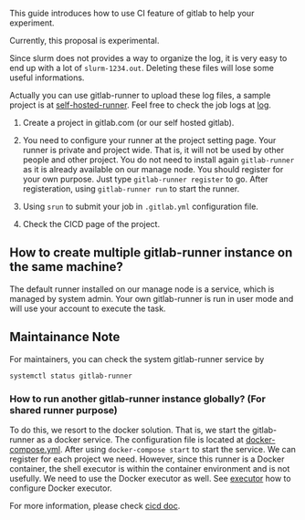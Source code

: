 This guide introduces how to use CI feature of gitlab to help your experiment.

Currently, this proposal is experimental.

Since slurm does not provides a way to organize the log, it is very easy to end up with a lot of `slurm-1234.out`. Deleting these files will lose some useful informations.

Actually you can use gitlab-runner to upload these log files, a sample project is at [self-hosted-runner](https://gitlab.com/zhaofeng-shu33/triangle_counting_self-hosted_runner/).
Feel free to check the job logs at [log](https://gitlab.com/zhaofeng-shu33/triangle_counting_self-hosted_runner/pipelines).

1. Create a project in gitlab.com (or our self hosted gitlab).

1. You need to configure your runner at the project setting page. Your runner is private and project wide. That is, it will not be used by other people and other project. You do not need
to install again `gitlab-runner` as it is already available on our manage node. You should register for your own purpose. Just type
`gitlab-runner register` to go. After registeration, using `gitlab-runner run` to start the runner.

1. Using `srun` to submit your job in `.gitlab.yml` configuration file.

1. Check the CICD page of the project.

## How to create multiple gitlab-runner instance on the same machine?
The default runner installed on our manage node is a service, which is managed by system admin. Your own gitlab-runner
is run in user mode and will use your account to execute the task.

## Maintainance Note
For maintainers, you can check the system gitlab-runner service by
```shell
systemctl status gitlab-runner
```
### How to run another gitlab-runner instance globally? (For shared runner purpose)

To do this, we resort to the docker solution. That is, we start the gitlab-runner as a docker service. The configuration file is located at [docker-compose.yml](http://10.8.4.170:88/zhaofeng-shu33/lab2cnew/blob/master/docker-compose.yml).
After using `docker-compose start` to start the service. We can register for each project we need. However, since this runner is a Docker container, the shell executor is within the
container environment and is not usefully. We need to use the Docker executor as well. See [executor](https://docs.gitlab.com/runner/executors/README.html) how to configure Docker executor.

For more information, please check [cicd doc](http://10.8.4.170:88/help/ci/yaml/README.md).
